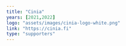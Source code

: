 ```yaml
---
title: "Cinia"
years: [2021,2022]
logo: "assets/images/cinia-logo-white.png"
link: "https://cinia.fi"
type: "supporters"
---
```

